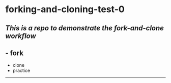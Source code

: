 # forking-and-cloning-test-0

*This is a repo to demonstrate the fork-and-clone workflow*
---
## - fork
- clone 
- practice
---
